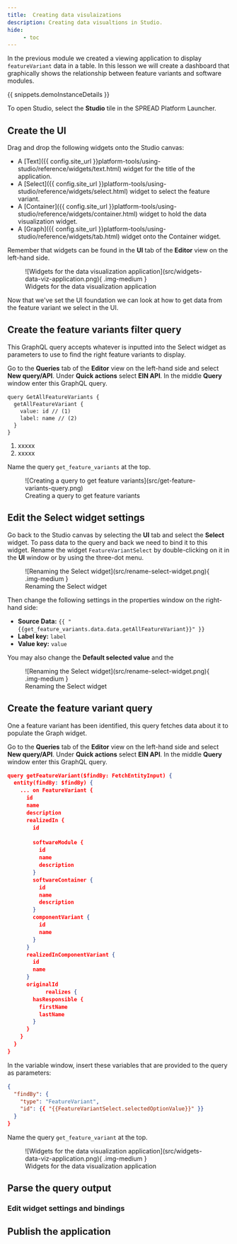 ```yaml
---
title:  Creating data visulaizations
description: Creating data visualtions in Studio.
hide:
     - toc
---
```


In the previous module we created a viewing application to display `featureVariant` data in a table. In this lesson we will create a dashboard that graphically shows the relationship between feature variants and software modules.

{{ snippets.demoInstanceDetails }}

To open Studio, select the **Studio** tile in the SPREAD Platform Launcher.

## Create the UI

Drag and drop the following widgets onto the Studio canvas:

- A [Text]({{ config.site_url }}platform-tools/using-studio/reference/widgets/text.html) widget for the title of the application.
- A [Select]({{ config.site_url }}platform-tools/using-studio/reference/widgets/select.html) widget to select the feature variant.
- A [Container]({{ config.site_url }}platform-tools/using-studio/reference/widgets/container.html) widget to hold the data visualization widget.
- A [Graph]({{ config.site_url }}platform-tools/using-studio/reference/widgets/tab.html) widget onto the Container widget.

Remember that widgets can be found in the **UI** tab of the **Editor** view on the left-hand side.

<figure markdown="span">
	![Widgets for the data visualization application](src/widgets-data-viz-application.png){ .img-medium }
	<figcaption>Widgets for the data visualization application</figcaption>
</figure>

Now that we've set the UI foundation we can look at how to get data from the feature variant we select in the UI.

## Create the feature variants filter query

This GraphQL query accepts whatever is inputted into the Select widget as parameters to use to find the right feature variants to display.

Go to the **Queries** tab of the **Editor** view on the left-hand side and select **New query/API**. Under **Quick actions** select **EIN API**. In the middle **Query** window enter this GraphQL query.

```
query GetAllFeatureVariants {
  getAllFeatureVariant {
    value: id // (1)
    label: name // (2)
  }
}
```

1. xxxxx
2. xxxxx

Name the query `get_feature_variants` at the top.

<figure markdown="span">
	![Creating a query to get feature variants](src/get-feature-variants-query.png)
	<figcaption>Creating a query to get feature variants</figcaption>
</figure>

## Edit the Select widget settings

Go back to the Studio canvas by selecting the **UI** tab and select the **Select** widget. To pass data to the query and back we need to bind it to this widget. Rename the widget `FeatureVariantSelect` by double-clicking on it in the **UI** window or by using the three-dot menu.

<figure markdown="span">
	![Renaming the Select widget](src/rename-select-widget.png){ .img-medium }
	<figcaption>Renaming the Select widget</figcaption>
</figure>

Then change the following settings in the properties window on the right-hand side:

- **Source Data:** `{{ "{{get_feature_variants.data.data.getAllFeatureVariant}}" }}`
- **Label key:** `label`
- **Value key:** `value`

You may also change the **Default selected value** and the 

<figure markdown="span">
	![Renaming the Select widget](src/rename-select-widget.png){ .img-medium }
	<figcaption>Renaming the Select widget</figcaption>
</figure>

## Create the feature variant query

One a feature variant has been identified, this query fetches data about it to populate the Graph widget.

Go to the **Queries** tab of the **Editor** view on the left-hand side and select **New query/API**. Under **Quick actions** select **EIN API**. In the middle **Query** window enter this GraphQL query.

```json
query getFeatureVariant($findBy: FetchEntityInput) {
  entity(findBy: $findBy) {
    ... on FeatureVariant {
      id
      name
      description
      realizedIn {
        id
				
        softwareModule {
          id
          name
		  description
        }
        softwareContainer {
          id
          name
		  description
        }
        componentVariant {
          id
          name
        }
      }
      realizedInComponentVariant {
        id
        name
      }
      originalId
			realizes {
        hasResponsible {
          firstName
          lastName
        }
      }
    }
  }
}
```

In the variable window, insert these variables that are provided to the query as parameters:

```json
{
  "findBy": {
    "type": "FeatureVariant",
    "id": {{ "{{FeatureVariantSelect.selectedOptionValue}}" }}
  }
}
```

Name the query `get_feature_variant` at the top.

<figure markdown="span">
	![Widgets for the data visualization application](src/widgets-data-viz-application.png){ .img-medium }
	<figcaption>Widgets for the data visualization application</figcaption>
</figure>




## Parse the query output











### Edit widget settings and bindings

## Publish the application
